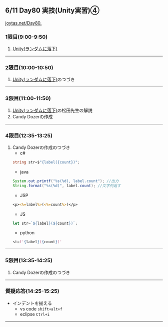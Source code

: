 ## 6/11 Day80 実技(Unity実習)④
[joytas.net/Day80.]()
### 1限目(9:00-9:50)
1. [Unity(ランダムに落下)](https://joytas.net/programming/unity/fall)
---
### 2限目(10:00-10:50)
1. [Unity(ランダムに落下)](https://joytas.net/programming/unity/fall)のつづき
---
### 3限目(11:00-11:50)
1. [Unity(ランダムに落下)](https://joytas.net/programming/unity/fall)の松田先生の解説
1. Candy Dozerの作成
---
### 4限目(12:35-13:25)
1. Candy Dozerの作成のつづき
	- c#
	~~~c#
	string str=$"{label({count})";
	~~~
	- java
	~~~java
	System.out.printf("%s(%d), label.count"); //出力
	String.format("%s(%d)", label.count); //文字列返す
	~~~
	- JSP
	~~~jsp
	<p><%=label%>(<%=count%>)</p>
	~~~
	- JS
	~~~js
	let str=`${label}(${count})`;
	~~~
	- python
	~~~python
	st=f'{label}({count})'
	~~~
---
### 5限目(13:35-14:25)
1. Candy Dozerの作成のつづき
---
### 質疑応答(14:25-15:25)
- インデントを揃える
	- vs code `shift+alt+f`
	- eclipse `Ctrl+i`
---
